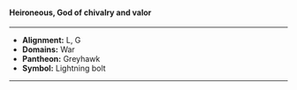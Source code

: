 #### Heironeous, God of chivalry and valor
___

- **Alignment:** L, G
- **Domains:** War
- **Pantheon:** Greyhawk
- **Symbol:** Lightning bolt
___
